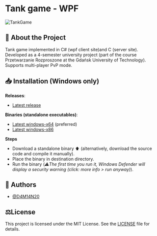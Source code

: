 # Tank game - WPF
![TankGame](https://github.com/user-attachments/assets/eac0acb9-e95b-41f2-b8dc-a83fe22170c8)


## 📜 About the Project
Tank game implemented in C# (wpf client site)and C (server site).
Developed as a 4-semester university project (part of the course Przetwarzanie Rozproszone at the Gdańsk University of Technology). 
Supports multi-player PvP mode. 

## 📥 Installation (Windows only)
**Releases**:
- [Latest release](https://github.com/D4M14N20/GO-PP2022/releases/latest)
  
**Binaries (standalone executables)**:
- [Latest windows-x64](https://github.com/D4M14N20/GO-PP22/releases/latest/download/Go_win64.exe) (preferred)
- [Latest windows-x86](https://github.com/D4M14N20/GO-PP22/releases/latest/download/Go_win32.exe)
  
**Steps**
- Download a standalone binary ⬆️ (alternatively, download the source code and compile it manually).
- Place the binary in destination directory.
- Run the binary (_⚠️The first time you run it, Windows Defender will display a security warning (click: more info > run anyway)_).


## 👥 Authors
- [@D4M14N20](https://github.com/D4M14N20)


## ⚖️License
This project is licensed under the MIT License. See the [LICENSE](LICENSE) file for details.
